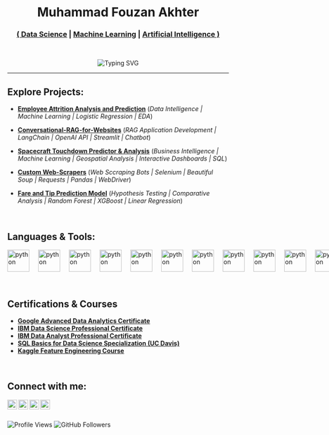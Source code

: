 <h1 align="center";>
  Muhammad Fouzan Akhter
</h1>

<h3 align="center";>
  <a href="https://github.com/fouzan-akhter">( Data Science</a> |
  <a href="https://github.com/fouzan-akhter">Machine Learning</a> |
  <a href="https://github.com/fouzan-akhter">Artificial Intelligence )</a>
</h3>
<br>
<p align="center">
  <img src="https://readme-typing-svg.demolab.com?font=Righteous&size=25&pause=500&duration=2000&color=000000&center=true&width=435&lines=Welcome+to+my+GitHub+Profile!;Data+Science;Generative+AI;Machine+Learning;Neural+Networks;Artificial+Intelligence;Application+Development" alt="Typing SVG">
</p>

---

<h2>Explore Projects:</h2>

- **<a href="https://github.com/fouzan-akhter/Employee-Attrition-Analysis-and-Prediction">Employee Attrition Analysis and Prediction</a>** (<i>Data Intelligence | Machine Learning | Logistic Regression | EDA</i>)

- **<a href="https://github.com/fouzan-akhter/Conversational-RAG-for-Websites">Conversational-RAG-for-Websites</a>** (<i>RAG Application Development | LangChain | OpenAI API | Streamlit | Chatbot</i>)

- **<a href="https://github.com/fouzan-akhter/Spacecraft-Touchdown-Predictor-and-Analytics">Spacecraft Touchdown Predictor & Analysis</a>** (<i>Business Intelligence | Machine Learning | Geospatial Analysis | Interactive Dashboards | SQL</i>)

- **<a href="https://github.com/fouzan-akhter/Custom-WebScrapers">Custom Web-Scrapers</a>** (<i>Web Sccraping Bots | Selenium | Beautiful Soup | Requests | Pandas | WebDriver</i>)
  
- **<a href="https://github.com/fouzan-akhter/Fare-and-Tip-Prediction-Model">Fare and Tip Prediction Model</a>** (<i>Hypothesis Testing | Comparative Analysis | Random Forest | XGBoost | Linear Regression</i>)

<br>

<h2>Languages & Tools:</h2>

<p align="left" style="display: flex; gap: 20px;">
    <img src="https://cdn.jsdelivr.net/gh/devicons/devicon@latest/icons/python/python-original.svg" alt="python" width="50" height="50"/>
    <img src="https://cdn.jsdelivr.net/gh/devicons/devicon@latest/icons/numpy/numpy-original.svg" alt="python" width="50" height="50"/>
    <img src="https://www.vectorlogo.zone/logos/tensorflow/tensorflow-icon.svg" alt="python" width="50" height="50"/>
    <img src="https://scipy.org/images/logo.svg" alt="python" width="50" height="50"/>
    <img src="https://cdn.jsdelivr.net/gh/devicons/devicon@latest/icons/scikitlearn/scikitlearn-original.svg" alt="python" width="50" height="50"/>
    <img src="https://cdn.jsdelivr.net/gh/devicons/devicon@latest/icons/pytorch/pytorch-original.svg" alt="python" width="50" height="50"/>
    <img src="https://cdn.jsdelivr.net/gh/devicons/devicon@latest/icons/pandas/pandas-original.svg" alt="python" width="50" height="50"/>
    <img src="https://cdn.jsdelivr.net/gh/devicons/devicon@latest/icons/keras/keras-original.svg" alt="python" width="50" height="50"/>
    <img src="https://cdn.jsdelivr.net/gh/devicons/devicon@latest/icons/opencv/opencv-original.svg" alt="python" width="50" height="50"/>
    <img src="https://cdn.jsdelivr.net/gh/devicons/devicon@latest/icons/pypi/pypi-original.svg" alt="python" width="50" height="50"/>
    <img src="https://cdn.jsdelivr.net/gh/devicons/devicon@latest/icons/anaconda/anaconda-original.svg" alt="python" width="50" height="50"/>
    <img src="https://cdn.jsdelivr.net/gh/devicons/devicon@latest/icons/jupyter/jupyter-original-wordmark.svg" alt="python" width="50" height="50"/>
    <img src="https://cdn.jsdelivr.net/gh/devicons/devicon@latest/icons/bash/bash-original.svg" alt="python" width="50" height="50"/>
    <img src="https://cdn.jsdelivr.net/gh/devicons/devicon@latest/icons/json/json-original.svg" alt="python" width="50" height="50"/>
    <img src="https://cdn.jsdelivr.net/gh/devicons/devicon@latest/icons/kaggle/kaggle-original.svg" alt="python" width="50" height="50"/>
    <img src="https://cdn.jsdelivr.net/gh/devicons/devicon@latest/icons/matplotlib/matplotlib-original.svg" alt="python" width="50" height="50"/>
    <img src="https://cdn.jsdelivr.net/gh/devicons/devicon@latest/icons/plotly/plotly-original.svg" alt="python" width="50" height="50"/>
    <img src="https://avatars.githubusercontent.com/u/22799945?s=200&v=4" alt="python" width="50" height="50"/>
    <img src="https://uxwing.com/wp-content/themes/uxwing/download/brands-and-social-media/openai-icon.png" alt="python" width="50" height="50"/>
    <img src="https://upload.wikimedia.org/wikipedia/commons/thumb/f/f0/Google_Bard_logo.svg/600px-Google_Bard_logo.svg.png" alt="python" width="50" height="50"/>
    <img src="https://huggingface.co/front/assets/huggingface_logo-noborder.svg" alt="python" width="50" height="50"/>
    <img src="https://media.licdn.com/dms/image/D560BAQG9xmVJ1T-kpw/company-logo_200_200/0/1692647640068?e=1726099200&v=beta&t=J5-sM8CVIGY6ihRIwONVGmnf_XcKC9qh1ZNPGcc1YDs" alt="python" width="50" height="50"/>
    <img src="https://cdn.jsdelivr.net/gh/devicons/devicon@latest/icons/vscode/vscode-original.svg" alt="python" width="50" height="50"/>
    <img src="https://media.licdn.com/dms/image/D560BAQGTObF4UNvy4A/company-logo_200_200/0/1708009961301/langchain_logo?e=2147483647&v=beta&t=mPOYYuAhfsnYyRk0k2Dlhzz20abcPc1dbWxQRAiHFPE" alt="python" width="50" height="50"/>
    <img src="https://cdn.jsdelivr.net/gh/devicons/devicon@latest/icons/git/git-original.svg" alt="python" width="50" height="50"/>
    <img src="https://cdn.jsdelivr.net/gh/devicons/devicon@latest/icons/hadoop/hadoop-original.svg" alt="python" width="50" height="50"/>
    <img src="https://cdn.jsdelivr.net/gh/devicons/devicon@latest/icons/mysql/mysql-original.svg" alt="python" width="50" height="50"/>
    <img src="https://cdn.jsdelivr.net/gh/devicons/devicon@latest/icons/postgresql/postgresql-original.svg" alt="python" width="50" height="50"/>
    <img src="https://cdn.jsdelivr.net/gh/devicons/devicon@latest/icons/sqlite/sqlite-original.svg" alt="python" width="50" height="50"/>
    <img src="https://cdn.jsdelivr.net/gh/devicons/devicon@latest/icons/selenium/selenium-original.svg" alt="python" width="50" height="50"/>
    <img src="https://cdn.jsdelivr.net/gh/devicons/devicon@latest/icons/flask/flask-original.svg" alt="python" width="50" height="50"/>
    <img src="https://cdn.worldvectorlogo.com/logos/tableau-software.svg" alt="python" width="50" height="50"/>
    <img src="https://cdn.jsdelivr.net/gh/devicons/devicon@latest/icons/html5/html5-original.svg" alt="python" width="50" height="50"/>
    <img src="https://www.vectorlogo.zone/logos/w3_css/w3_css-icon.svg" alt="python" width="50" height="50"/>
    <img src="https://cdn.jsdelivr.net/gh/devicons/devicon@latest/icons/javascript/javascript-original.svg" alt="python" width="50" height="50"/>
    <img src="https://cdn.jsdelivr.net/gh/devicons/devicon@latest/icons/latex/latex-original.svg" alt="python" width="50" height="50"/>
</p>

<br>

<h2>Certifications & Courses</h2>

- <b><a href="https://www.credly.com/badges/dd8b1fd9-c470-4e01-971e-4bff05077913/public_url">Google Advanced Data Analytics Certificate</a></b>
- <b><a href="https://www.credly.com/badges/dd8b1fd9-c470-4e01-971e-4bff05077913/public_url">IBM Data Science Professional Certificate</a></b>
- <b><a href="https://www.credly.com/badges/dd8b1fd9-c470-4e01-971e-4bff05077913/public_url">IBM Data Analyst Professional Certificate</a></b>
- <b><a href="https://www.credly.com/badges/dd8b1fd9-c470-4e01-971e-4bff05077913/public_url">SQL Basics for Data Science Specialization (UC Davis)</a></b>
- <b><a href="https://www.credly.com/badges/dd8b1fd9-c470-4e01-971e-4bff05077913/public_url">Kaggle Feature Engineering Course</a></b>

<br> 

<h2>Connect with me:</h2>

[<img align="left" alt="FouzanAkhter | LinkedIn" width="22px" src="https://cdn.jsdelivr.net/npm/simple-icons@v3/icons/linkedin.svg" />][linkedin]
[<img align="left" alt="FouzanAkhter | X (formerly Twitter)" width="22px" src="https://cdn.jsdelivr.net/npm/simple-icons@12.1.0/icons/x.svg" />][x]
[<img align="left" alt="FouzanAkhter | GitHub" width="22px" src="https://cdn.jsdelivr.net/npm/simple-icons@12.1.0/icons/github.svg" />][github]
[<img align="left" alt="FouzanAkhter | Upwork" width="22px" src="https://cdn.jsdelivr.net/npm/simple-icons@12.1.0/icons/upwork.svg" />][upwork]

[linkedin]: https://www.linkedin.com/in/fouzan-akhter/
[x]: https://github.com/fouzan-akhter
[github]: https://github.com/fouzan-akhter
[upwork]: https://www.upwork.com/freelancers/~019789c3a540248cea

<br>
<br>

<p>
  <img src="https://komarev.com/ghpvc/?username=fouzan-akhter&color=brightgreen" alt="Profile Views" />
  <img src="https://img.shields.io/github/followers/fouzan-akhter?label=Follow&style=social" alt="GitHub Followers" />
</p>
